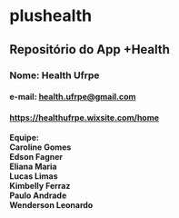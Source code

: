# plushealth
## Repositório do App +Health
### Nome: Health Ufrpe
#### e-mail: health.ufrpe@gmail.com
#### https://healthufrpe.wixsite.com/home

**Equipe:
<br>Caroline Gomes
<br>Edson Fagner
<br>Eliana Maria
<br>Lucas Limas
<br>Kimbelly Ferraz
<br>Paulo Andrade
<br>Wenderson Leonardo**

